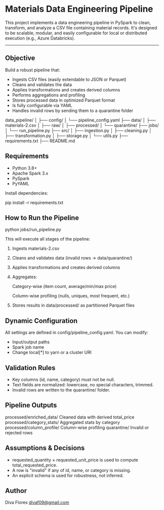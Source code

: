 # Materials Data Engineering Pipeline

This project implements a data engineering pipeline in PySpark to clean, transform, and analyze a CSV file containing material records. It's designed to be scalable, modular, and easily configurable for local or distributed execution (e.g., Azure Databricks).

---

## Objective

Build a robust pipeline that:

- Ingests CSV files (easily extendable to JSON or Parquet)
- Cleans and validates the data
- Applies transformations and creates derived columns
- Performs aggregations and profiling
- Stores processed data in optimized Parquet format
- Is fully configurable via YAML
- Handles invalid rows by sending them to a quarantine folder

data_pipeline/
│
├── config/
│ └── pipeline_config.yaml
├── data/
│ ├── materials-2.csv
│ ├── raw/
│ ├── processed/
│ └── quarantine/
├── jobs/
│ └── run_pipeline.py
├── src/
│ ├── ingestion.py
│ ├── cleaning.py
│ ├── transformation.py
│ ├── storage.py
│ └── utils.py
├── requirements.txt
├── README.md

## Requirements

- Python 3.8+
- Apache Spark 3.x
- PySpark
- PyYAML

Install dependencies:

pip install -r requirements.txt

## How to Run the Pipeline

python jobs/run_pipeline.py

This will execute all stages of the pipeline:

1. Ingests materials-2.csv

2. Cleans and validates data (invalid rows → data/quarantine/)

3. Applies transformations and creates derived columns

4. Aggregates:

    Category-wise (item count, average/min/max price)

    Column-wise profiling (nulls, uniques, most frequent, etc.)

5. Stores results in data/processed/ as partitioned Parquet files

## Dynamic Configuration

All settings are defined in config/pipeline_config.yaml. You can modify:

- Input/output paths
- Spark job name
- Change local[*] to yarn or a cluster URI
  
## Validation Rules

- Key columns (id, name, category) must not be null.
- Text fields are normalized: lowercase, no special characters, trimmed.
- Invalid rows are written to the quarantine/ folder.

## Pipeline Outputs

processed/enriched_data/    Cleaned data with derived total_price
processed/category_stats/   Aggregated stats by category
processed/column_profile/   Column-wise profiling
quarantine/                 Invalid or rejected rows

## Assumptions & Decisions

- requested_quantity × requested_unit_price is used to compute total_requested_price.
- A row is "invalid" if any of id, name, or category is missing.
- An explicit schema is used for robustness, not inferred.

## Author

Diva Flores
<divaf09@gmail.com>
